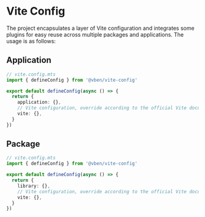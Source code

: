 # Vite Config

The project encapsulates a layer of Vite configuration and integrates some plugins for easy reuse across multiple packages and applications. The usage is as follows:

## Application

```ts
// vite.config.mts
import { defineConfig } from '@vben/vite-config'

export default defineConfig(async () => {
  return {
    application: {},
    // Vite configuration, override according to the official Vite documentation
    vite: {},
  }
})
```

## Package

```ts
// vite.config.mts
import { defineConfig } from '@vben/vite-config'

export default defineConfig(async () => {
  return {
    library: {},
    // Vite configuration, override according to the official Vite documentation
    vite: {},
  }
})
```
